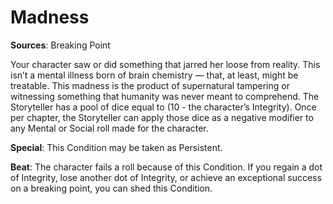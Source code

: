 # **Madness**
**Sources**: Breaking Point

Your character saw or did something that jarred her
loose from reality. This isn’t a mental illness born of brain
chemistry — that, at least, might be treatable. This madness
is the product of supernatural tampering or witnessing something that humanity was never meant to comprehend. The
Storyteller has a pool of dice equal to (10 - the character’s
Integrity). Once per chapter, the Storyteller can apply those
dice as a negative modifier to any Mental or Social roll made
for the character.

**Special**: This Condition may be taken as Persistent.

**Beat**: The character fails a roll because of this Condition.
If you regain a dot of Integrity, lose another dot of Integrity,
or achieve an exceptional success on a breaking point, you
can shed this Condition.